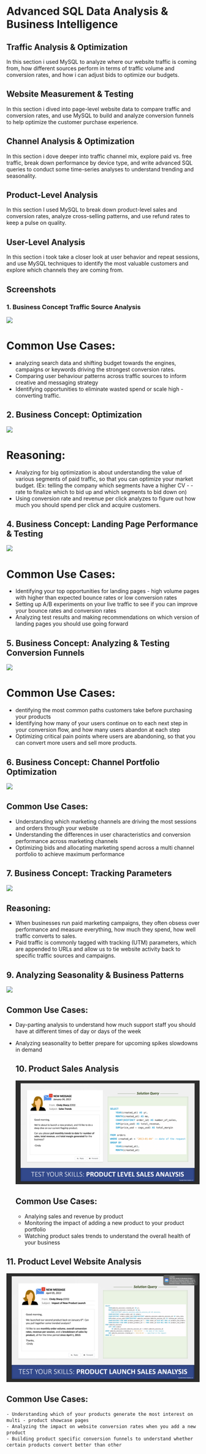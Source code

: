 # Advanced SQL Data Analysis & Business Intelligence 


## Traffic Analysis & Optimization 

In this section  i used MySQL to analyze where our website traffic is coming from, how different sources perform in terms of traffic volume and conversion rates, and how i can adjust bids to optimize our budgets.

## Website Measurement & Testing

In this section i  dived into page-level website data to compare traffic and conversion rates, and use MySQL to build and analyze conversion funnels to help optimize the customer purchase experience.


## Channel Analysis & Optimization

In this section i dove deeper into  traffic channel mix, explore paid vs. free traffic, break down performance by device type, and write advanced SQL queries to conduct some time-series analyses to understand trending and seasonality.

## Product-Level Analysis

In this section I used  MySQL to break down product-level sales and conversion rates, analyze cross-selling patterns, and use refund rates to keep a pulse on quality.

## User-Level Analysis

In this section i took  take a closer look at user behavior and repeat sessions, and use MySQL techniques to identify the most valuable customers and explore which channels they are coming from.





## Screenshots

### 1. Business Concept Traffic Source Analysis

<img src = "https://github.com/Trencio/SQL/blob/main/Business%20Concept%20Traffic%20Source%20Analysis.png" />

# Common Use Cases: 
 - analyzing search data and shifting budget towards the engines, campaigns or keywords driving the strongest conversion rates.
 - Comparing user behaviour patterns across traffic sources to inform creative and messaging strategy
 - Identifying opportunities to eliminate wasted spend or scale high - converting traffic.

## 2. Business Concept: Optimization 

<img src = "https://github.com/Trencio/SQL/blob/main/Business%20Concept:%20Optimization.png"/>

# Reasoning: 
- Analyzing for big optimization is about understanding the value of various segments of paid traffic, so that you can optimize your market budget. (Ex: telling the company which segments have a higher CV - - rate to finalize which to bid up and which segments to bid down on)
-  Using conversion rate and revenue per click analyzes to figure out how much you should spend per click and acquire customers.

## 4. Business Concept: Landing Page Performance & Testing 

<img src = "https://github.com/Trencio/SQL/blob/main/Business%20Concept:%20Landing%20Page%20Performance%20%26%20Testing.png" />

# Common Use Cases: 
- Identifying your top opportunities for landing pages - high volume pages with higher than expected bounce rates or low conversion rates 
- Setting up A/B experiments on your live traffic to see if you can improve your bounce rates and conversion rates
- Analyzing test results and making recommendations on which version of landing pages you should use going forward

## 5. Business Concept: Analyzing & Testing Conversion Funnels

<img src = "https://github.com/Trencio/SQL/blob/main/Business%20Concept:%20Analyzing%20%26%20Testing%20Conversion%20Funnels.png" /> 

# Common Use Cases: 
- dentifying the most common paths customers take before purchasing your products
- Identifying how many of your users continue on to each next step in your conversion flow, and how many users abandon at each step
- Optimizing critical pain points where users are abandoning, so that you can convert more users and sell more products.

## 6. Business Concept: Channel Portfolio Optimization 

<img src = "https://github.com/Trencio/SQL/blob/main/Business%20Concept:%20Channel%20Porfolio%20Optimization.png" />

## Common Use Cases: 
- Understanding which marketing channels are driving the most sessions and orders through your website
- Understanding the differences in user characteristics and conversion performance across marketing channels 
- Optimizing bids and allocating marketing spend across a multi channel portfolio to achieve maximum performance

## 7. Business Concept: Tracking Parameters

<img src = "https://github.com/Trencio/SQL/blob/main/Business%20Concept%20Traffic%20Source%20Analysis.png" /> 

## Reasoning: 
- When businesses run paid marketing campaigns, they often obsess over performance and measure everything, how much they spend, how well traffic converts to sales. 
- Paid traffic is commonly tagged with tracking (UTM) parameters, which are appended to URLs and allow us to tie website activity back to specific traffic sources and campaigns. 

## 9. Analyzing Seasonality & Business Patterns 

<img src = "https://github.com/Trencio/SQL/blob/main/Business%20Concept:%20Analyzing%20Seasonallity%20%26%20Business%20Patterns.png" />

## Common Use Cases: 
- Day-parting analysis to understand how much support staff you should have at different times of day or days of the week
- Analyzing seasonality to better prepare for upcoming spikes slowdowns in demand

  ## 10. Product Sales Analysis

  <img src = "https://github.com/Trencio/Advanced-MySQL-BI/blob/main/Business%20Concept:%20Product%20Level%20Sales%20Analysis.png" />

  ## Common Use Cases:
  -  Analying sales and revenue by product 
  -  Monitoring the impact of adding a new product to your product portfolio
  -  Watching product sales trends to understand the overall health of your business

## 11. Product Level Website Analysis

<img src = "https://github.com/Trencio/Advanced-MySQL-BI/blob/main/Business%20Concept:%20Product%20Level%20Website%20Analysis.png" /> 

## Common Use Cases: 
    - Understanding which of your products generate the most interest on multi - product showcase pages 
    - Analyzing the impact on website conversion rates when you add a new product 
    - Building product specific conversion funnels to understand whether certain products convert better than other
